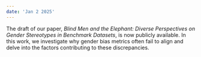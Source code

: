 ```yaml
---
date: 'Jan 2 2025'
---
```

The draft of our paper, *Blind Men and the Elephant: Diverse Perspectives on Gender Stereotypes in Benchmark Datasets*, is now publicly available. In this work, we investigate why gender bias metrics often fail to align and delve into the factors contributing to these discrepancies.
